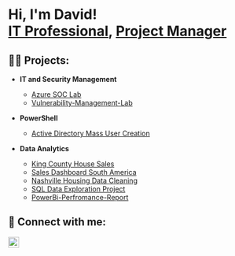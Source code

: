 <h1>Hi, I'm David! <br/><a href="https://github.com/Dsuleodu1">IT Professional</a>, <a href="https://www.linkedin.com/in/dsuleodu/">Project Manager</a>

<h2>👨‍💻 Projects:</h2> 

- <b>IT and Security Management </b>
  - [Azure SOC Lab](https://github.com/Dsuleodu1/Azure-Soc-Lab)
  - [Vulnerability-Management-Lab](https://github.com/Dsuleodu1/Vulnerability-Management-)
- <b>PowerShell</b>
  - [Active Directory Mass User Creation](https://github.com/Dsuleodu1/Active-Directory-Bulk-User-Creation)
  
- <b>Data Analytics</b>
  - [King County House Sales](https://public.tableau.com/app/profile/david.suleodu/viz/KingCountyHouseSales_16955214568310/KingCountyHouseSalesDashboard)
  - [Sales Dashboard South America](https://view.officeapps.live.com/op/view.aspx?src=https%3A%2F%2Fraw.githubusercontent.com%2FDsuleodu1%2FDataAnalystProjects%2Frefs%2Fheads%2Fmain%2FSales%2520Dashboard%2520South%2520America.xlsx&wdOrigin=BROWSELINK)
  - [Nashville Housing Data Cleaning](https://github.com/Dsuleodu1/NashvilleHousingDataCleaning/blob/main/README.md)
  - [SQL Data Exploration Project](https://github.com/Dsuleodu1/SQL-Data-Exploration-Project/blob/main/README.md)
  - [PowerBi-Perfromance-Report](https://github.com/Dsuleodu1/PowerBI-Performance-Report/blob/main/README.md)
 




<h2> 🤳 Connect with me:</h2>

[<img align="left" alt="JoshMadakor | LinkedIn" width="22px" src="https://cdn.jsdelivr.net/npm/simple-icons@v3/icons/linkedin.svg" />][linkedin]



[linkedin]: https://www.linkedin.com/in/dsuleodu/

<!--
**joshmadakor1/joshmadakor1** is a ✨ _special_ ✨ repository because its `README.md` (this file) appears on your GitHub profile.

Here are some ideas to get you started:

- 🔭 I’m currently working on ...
- 🌱 I’m currently learning ...
- 👯 I’m looking to collaborate on ...
- 🤔 I’m looking for help with ...
- 💬 Ask me about ...
- 📫 How to reach me: ...
- 😄 Pronouns: ...
- ⚡ Fun fact: ...
-->
